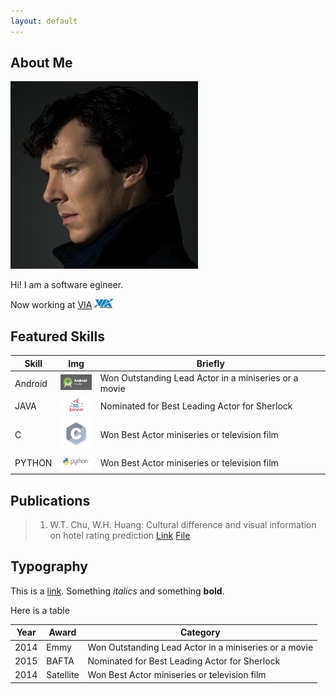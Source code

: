 ```yaml
---
layout: default
---
```


## About Me

<img class="profile-picture" src="sherlock.jpg">

Hi! I am a software egineer.

Now working at [VIA](https://www.viatech.com/en/) <img src="VIA_Corporate_logo.jpg" style="width:30px;height:15px;"/>

## Featured Skills

Skill | Img | Briefly
-----|-------|--------
Android | <img src="android-studio-logo.png" style="width:50px;height:25px;"/>  | Won Outstanding Lead Actor in a miniseries or a movie
JAVA | <img src="JAVA.webp" style="width:50px;height:25px;"/> | Nominated for Best Leading Actor for Sherlock
C | <img src="C language.sh.png" style="width:50px;height:50px;"/>| Won Best Actor miniseries or television film
PYTHON | <img src="python-logo.png" style="width:50px;height:25px;"/> | Won Best Actor miniseries or television film

## Publications

> 1. W.T. Chu, W.H. Huang: Cultural difference and visual information on hotel rating prediction [Link](https://link.springer.com/article/10.1007/s11280-016-0404-2) [File](https://github.com/henry0726/henry0726.github.io/raw/master/World%20Wide%20Web%20Journal.pdf)

## Typography

This is a [link](http://google.com). Something *italics* and something **bold**.

Here is a table

Year | Award | Category
-----|-------|--------
2014 | Emmy  | Won Outstanding Lead Actor in a miniseries or a movie
2015 | BAFTA | Nominated for Best Leading Actor for Sherlock
2014 | Satellite | Won Best Actor miniseries or television film

